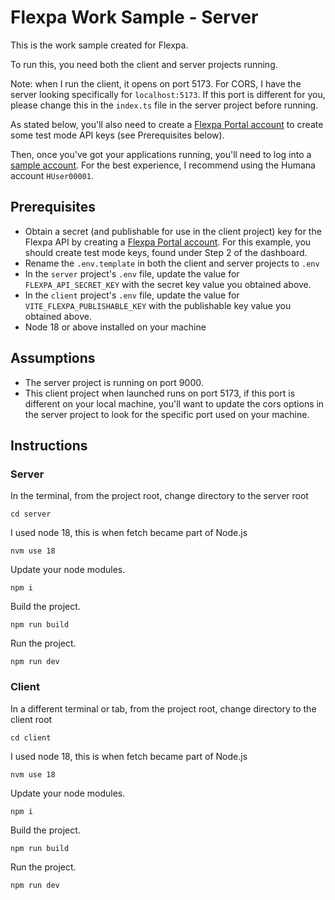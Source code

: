 # Flexpa Work Sample - Server

This is the work sample created for Flexpa.

To run this, you need both the client and server projects running.

Note: when I run the client, it opens on port 5173. For CORS, I have the server looking specifically for `localhost:5173`. If this port is different for you, please change this in the `index.ts` file in the server project before running.

As stated below, you'll also need to create a [Flexpa Portal account](https://portal.flexpa.com/) to create some test mode API keys (see Prerequisites below).

Then, once you've got your applications running, you'll need to log into a [sample account](https://www.flexpa.com/docs/getting-started/test-mode#test-mode-logins). For the best experience, I recommend using the Humana account `HUser00001`.

## Prerequisites

- Obtain a secret (and publishable for use in the client project) key for the Flexpa API by creating a [Flexpa Portal account](https://portal.flexpa.com/). For this example, you should create test mode keys, found under Step 2 of the dashboard.
- Rename the `.env.template` in both the client and server projects to `.env`
- In the `server` project's `.env` file, update the value for `FLEXPA_API_SECRET_KEY` with the secret key value you obtained above.
- In the `client` project's `.env` file, update the value for `VITE_FLEXPA_PUBLISHABLE_KEY` with the publishable key value you obtained above.
- Node 18 or above installed on your machine

## Assumptions

- The server project is running on port 9000.
- This client project when launched runs on port 5173, if this port is different on your local machine, you'll want to update the cors options in the server project to look for the specific port used on your machine.

## Instructions

### Server
In the terminal, from the project root, change directory to the server root

`cd server`

I used node 18, this is when fetch became part of Node.js

`nvm use 18`

Update your node modules.

`npm i`

Build the project.

`npm run build`

Run the project.

`npm run dev`

### Client
In a different terminal or tab, from the project root, change directory to the client root

`cd client`

I used node 18, this is when fetch became part of Node.js

`nvm use 18`

Update your node modules.

`npm i`

Build the project.

`npm run build`

Run the project.

`npm run dev`
